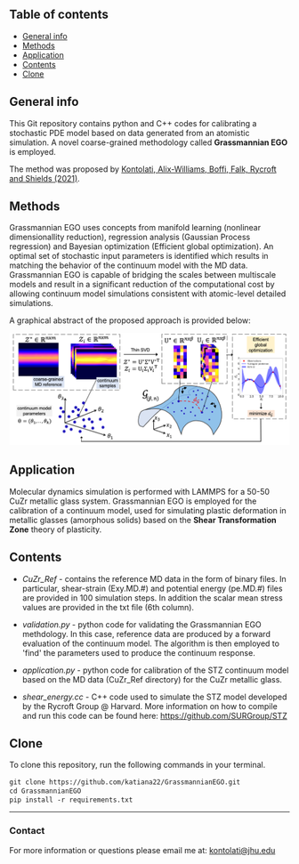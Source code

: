 ## Table of contents
* [General info](#general-info)
* [Methods](#methods)
* [Application](#application)
* [Contents](#contents)
* [Clone](#clone)

## General info

This Git repository contains python and C++ codes for calibrating a stochastic PDE model based on data generated from an atomistic simulation. A novel coarse-grained methodology called **Grassmannian EGO** is employed. 

The method was proposed by [Kontolati, Alix-Williams, Boffi, Falk, Rycroft and Shields (2021)](https://arxiv.org/abs/2103.00779).

## Methods
Grassmannian EGO uses concepts from manifold learning 
(nonlinear dimensionallity reduction), regression analysis (Gaussian Process regression) and Bayesian optimization (Efficient global optimization). An optimal set of stochastic input parameters is identified which results in matching the behavior of the continuum model with the MD data. Grassmannian EGO is capable of bridging the scales between multiscale models and result in a significant reduction of the computational cost by allowing 
continuum model simulations consistent with atomic-level detailed simulations.

A graphical abstract of the proposed approach is provided below:

<img src="Graphical-illustration.png" width="800">


## Application

Molecular dynamics simulation is performed with LAMMPS for a 50-50 CuZr metallic glass system.
Grassmannian EGO is employed for the calibration of a continuum model, used for simulating plastic deformation in metallic glasses (amorphous solids) based on 
the **Shear Transformation Zone** theory of plasticity. 
 
## Contents

* _CuZr_Ref_ - contains the reference MD data in the form of binary files. In particular, shear-strain (Exy.MD.#) and potential energy (pe.MD.#) files are provided in 
100 simulation steps. In addition the scalar mean stress values are provided in the txt file (6th column).

* _validation.py_ - python code for validating the Grassmannian EGO methdology. In this case, reference data are produced by a forward evaluation of the continuum model.
The algorithm is then employed to 'find' the parameters used to produce the continuum response.

* _application.py_ - python code for calibration of the STZ continuum model based on the MD data (CuZr_Ref directory) for the CuZr metallic glass. 

* _shear_energy.cc_ - C++ code used to simulate the STZ model developed by the Rycroft Group @ Harvard. More information on how to compile and run this code can
be found here: https://github.com/SURGroup/STZ

## Clone

To clone this repository, run the following commands in your terminal.

```
git clone https://github.com/katiana22/GrassmannianEGO.git
cd GrassmannianEGO
pip install -r requirements.txt
```

______________________

### Contact
For more information or questions please email me at: kontolati@jhu.edu



